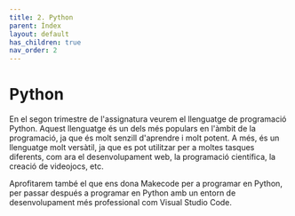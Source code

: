 ```yaml
---
title: 2. Python
parent: Índex
layout: default
has_children: true
nav_order: 2
---
```


# Python

En el segon trimestre de l'assignatura veurem el llenguatge de programació Python. Aquest llenguatge és un dels més populars en l'àmbit de la programació, ja que és molt senzill d'aprendre i molt potent. A més, és un llenguatge molt versàtil, ja que es pot utilitzar per a moltes tasques diferents, com ara el desenvolupament web, la programació científica, la creació de videojocs, etc.

Aprofitarem també el que ens dona Makecode per a programar en Python, per passar después a programar en Python amb un entorn de desenvolupament més professional com Visual Studio Code.